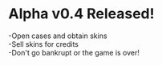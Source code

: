<h1> Alpha v0.4 Released! </h1>
-Open cases and obtain skins <br>
-Sell skins for credits <br>
-Don't go bankrupt or the game is over!

